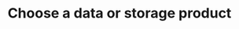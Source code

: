 ---
pcx_content_type: navigation
title: Choose a data or storage product

external_link: /workers/platform/storage-options/
weight: 1
_build:
  publishResources: false
  render: never
---